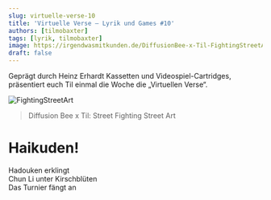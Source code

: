 ```yaml
---
slug: virtuelle-verse-10
title: 'Virtuelle Verse – Lyrik und Games #10'
authors: [tilmobaxter]
tags: [lyrik, tilmobaxter]
image: https://irgendwasmitkunden.de/DiffusionBee-x-Til-FightingStreetArt.png
draft: false
---
```


Geprägt durch Heinz Erhardt Kassetten und Videospiel-Cartridges, präsentiert euch Til einmal die Woche die „Virtuellen Verse“.
<!--truncate-->

![FightingStreetArt](https://irgendwasmitkunden.de/DiffusionBee-x-Til-FightingStreetArt.png)
> Diffusion Bee x Til: Street Fighting Street Art

# Haikuden!

Hadouken erklingt<br/>
Chun Li unter Kirschblüten<br/>
Das Turnier fängt an<br/>
